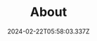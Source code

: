 ---
title: About
date: 2024-02-22T05:58:03.337Z
description: About top level menu item.  DO NOT DELETE!
weight: 10
---